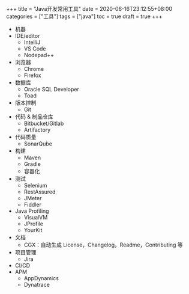 +++
title = "Java开发常用工具"
date = 2020-06-16T23:12:55+08:00
categories = ["工具"]
tags = ["java"]
toc = true
draft = true
+++

<!--more-->

-   机器
-   IDE/editor
    -   IntelliJ
    -   VS Code
    -   Nodepad++
-   浏览器
    -   Chrome
    -   Firefox
-   数据库
    -   Oracle SQL Developer
    -   Toad   
-   版本控制
    -   Git
-   代码 & 制品仓库
    -   Bitbucket/Gitlab
    -   Artifactory
-   代码质量
    -   SonarQube
-   构建
    -   Maven
    -   Gradle
    -   容器化
-   测试
    -   Selenium
    -   RestAssured  
    -   JMeter
    -   Fiddler
-   Java Profiling
    -   VisualVM
    -   JProfile
    -   YourKit
-   文档
    -   CGX：自动生成 License，Changelog，Readme，Contributing 等
-   项目管理
    -   Jira
-   CI/CD
-   APM   
    - AppDynamics  
    - Dynatrace   